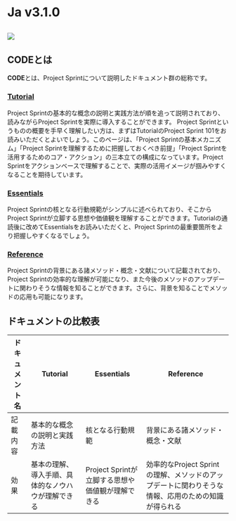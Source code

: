 # Ja v3.1.0

## ![](../../images/pjs\_logo.png)

## **CODEとは**

**CODE**とは、Project Sprintについて説明したドキュメント群の総称です。  

### [**Tutorial**](tutorial/)

Project Sprintの基本的な概念の説明と実践方法が順を追って説明されており、読みながらProject Sprintを実際に導入することができます。
Project Sprintというものの概要を手早く理解したい方は、まずはTutorialのProject Sprint 101をお読みいただくとよいでしょう。このページは、「Project Sprintの基本メカニズム」「Project Sprintを理解するために把握しておくべき前提」「Project Sprintを活用するためのコア・アクション」の三本立ての構成になっています。Project Sprintをアクションベースで理解することで、実際の活用イメージが掴みやすくなることを期待しています。

### [**Essentials**](essentials.md)

Project Sprintの核となる行動規範がシンプルに述べられており、そこからProject Sprintが立脚する思想や価値観を理解することができます。Tutorialの通読後に改めてEssentialsをお読みいただくと、Project Sprintの最重要箇所をより把握しやすくなるでしょう。

### [**Reference**](reference.md)

Project Sprintの背景にある諸メソッド・概念・文献について記載されており、Project Sprintの効率的な理解が可能になり、また今後のメソッドのアップデートに関わりそうな情報を知ることができます。さらに、背景を知ることでメソッドの応用も可能になります。

## **ドキュメントの比較表**

| ドキュメント名 | Tutorial                  | Essentials                   | Reference                                             |
| ------- | ------------------------- | ---------------------------- | ----------------------------------------------------- |
| 記載内容    | 基本的な概念の説明と実践方法            | 核となる行動規範                     | 背景にある諸メソッド・概念・文献                                      |
| 効果      | 基本の理解、導入手順、具体的なノウハウが理解できる | Project Sprintが立脚する思想や価値観が理解できる | 効率的なProject Sprintの理解、メソッドのアップデートに関わりそうな情報、応用のための知識が得られる |
